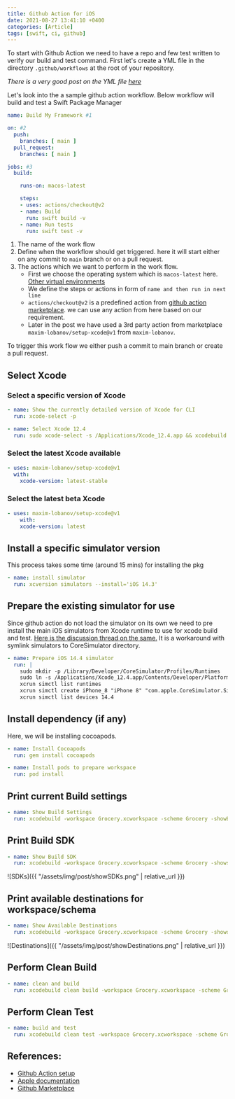 ```yaml
---
title: Github Action for iOS
date: 2021-08-27 13:41:10 +0400
categories: [Article]
tags: [swift, ci, github]
---
```


To start with Github Action we need to have a repo and few test written to verify our build and test command.
First let's create a YML file in the directory `.github/workflows` at the root of your repository.

_There is a very good post on the YML file [here][YML_doc]_

Let's look into the a sample github action workflow.
Below workflow will build and test a Swift Package Manager

```yml
name: Build My Framework #1

on: #2
  push:
    branches: [ main ]
  pull_request:
    branches: [ main ]

jobs: #3
  build:

    runs-on: macos-latest

    steps:
    - uses: actions/checkout@v2
    - name: Build
      run: swift build -v
    - name: Run tests
      run: swift test -v
```
1. The name of the work flow 
2. Define when the workflow should get triggered. here it will start either on any commit to `main` branch or on a pull request.
3. The actions which we want to perform in the work flow.
    - First we choose the operating system which is `macos-latest` here. [Other virtual environments](https://github.com/actions/virtual-environments)
    - We define the steps or actions in form of `name and then run in next line`
    - `actions/checkout@v2` is a predefined action from [github action marketplace][GithubMarketplace]. we can use any action from here based on our requirement.
    - Later in the post we have used a 3rd party action from marketplace `maxim-lobanov/setup-xcode@v1` from `maxim-lobanov`.

To trigger this work flow we either push a commit to main branch or create a pull request.

## Select Xcode

### Select a specific version of Xcode
```yml
- name: Show the currently detailed version of Xcode for CLI
  run: xcode-select -p

- name: Select Xcode 12.4
  run: sudo xcode-select -s /Applications/Xcode_12.4.app && xcodebuild -version
```

### Select the latest Xcode available
```yml
- uses: maxim-lobanov/setup-xcode@v1
  with:
    xcode-version: latest-stable
```

### Select the latest beta Xcode
```yml
- uses: maxim-lobanov/setup-xcode@v1
    with:
    xcode-version: latest
```

## Install a specific simulator version
This process takes some time (around 15 mins) for installing the pkg

```yml
- name: install simulator
  run: xcversion simulators --install='iOS 14.3'
```

## Prepare the existing simulator for use
Since github action do not load the simulator on its own we need to pre install the main iOS simulators from Xcode runtime to use for xcode build and test.
[Here is the discussion thread on the same.][PrepareSimulator]
It is a workaround with symlink simulators to CoreSimulator directory.

```yml
- name: Prepare iOS 14.4 simulator
  run: |
    sudo mkdir -p /Library/Developer/CoreSimulator/Profiles/Runtimes
    sudo ln -s /Applications/Xcode_12.4.app/Contents/Developer/Platforms/iPhoneOS.platform/Library/Developer/CoreSimulator/Profiles/Runtimes/iOS.simruntime /Library/Developer/CoreSimulator/Profiles/Runtimes/iOS\ 14.4.simruntime
    xcrun simctl list runtimes
    xcrun simctl create iPhone_8 "iPhone 8" "com.apple.CoreSimulator.SimRuntime.iOS-14-4"
    xcrun simctl list devices 14.4
```

## Install dependency (if any)
Here, we will be installing cocoapods.

```yml
- name: Install Cocoapods
  run: gem install cocoapods

- name: Install pods to prepare workspace
  run: pod install
```

## Print current Build settings
```yml
- name: Show Build Settings
  run: xcodebuild -workspace Grocery.xcworkspace -scheme Grocery -showBuildSettings
```

## Print Build SDK
```yml
- name: Show Build SDK
  run: xcodebuild -workspace Grocery.xcworkspace -scheme Grocery -showsdks
```

![SDKs]({{ "/assets/img/post/showSDKs.png" | relative_url }})


## Print available destinations for workspace/schema
```yml
- name: Show Available Destinations
  run: xcodebuild -workspace Grocery.xcworkspace -scheme Grocery -showdestinations
```

![Destinations]({{ "/assets/img/post/showDestinations.png" | relative_url }})

## Perform Clean Build
```yml
- name: clean and build
  run: xcodebuild clean build -workspace Grocery.xcworkspace -scheme Grocery -destination 'platform=iOS Simulator,OS=14.4,name=iPhone 12 mini' -showBuildTimingSummary
``` 

## Perform Clean Test
```yml
- name: build and test
  run: xcodebuild clean test -workspace Grocery.xcworkspace -scheme Grocery -destination 'platform=iOS Simulator,OS=14.4,name=iPhone 8' -showBuildTimingSummary
``` 

## References:
- [Github Action setup][GithubActionDoc]
- [Apple documentation][AppleCommandDocs]
- [Github Marketplace][GithubMarketplace]

[GithubMarketplace]: https://github.com/marketplace
[AppleCommandDocs]: https://developer.apple.com/library/archive/technotes/tn2339/_index.html
[GithubActionDoc]: https://docs.github.com/en/actions 
[YML_doc]: https://alisoftware.github.io/yaml/2021/08/17/yaml-part1-json/
[PrepareSimulator]: https://github.com/actions/virtual-environments/issues/551

<!-- 
*TODO:*
- Define config to read scheme and destination from here https://rhonabwy.com/2020/05/09/continuous-integration-with-github-actions-for-macos-and-ios-projects/ 
- Define Another way to create simulator PR where GithubAction simulator issue is addressed: https://github.com/cashapp/AardvarkCrashReport/pull/2/files?diff=unified&w=1
- Define moving action to separate file https://github.com/GetStream/stream-chat-swift/pull/919/files
- Some more reference https://github.com/heckj/MPCF-TestBench/blob/master/.github/workflows/build.yml
- 
-->